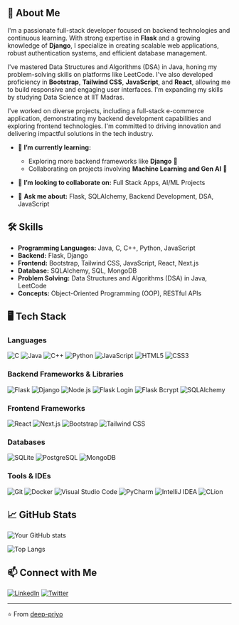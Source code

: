 ## 🚀 About Me
I'm a passionate full-stack developer focused on backend technologies and continuous learning. With strong expertise in **Flask** and a growing knowledge of **Django**, I specialize in creating scalable web applications, robust authentication systems, and efficient database management.  

I've mastered Data Structures and Algorithms (DSA) in Java, honing my problem-solving skills on platforms like LeetCode. I've also developed proficiency in **Bootstrap**, **Tailwind CSS**, **JavaScript**, and **React**, allowing me to build responsive and engaging user interfaces. I'm expanding my skills by studying Data Science at IIT Madras.  

I've worked on diverse projects, including a full-stack e-commerce application, demonstrating my backend development capabilities and exploring frontend technologies. I'm committed to driving innovation and delivering impactful solutions in the tech industry.  

- 🌱 **I’m currently learning:**
  - Exploring more backend frameworks like **Django** 🚀
  - Collaborating on projects involving **Machine Learning and Gen AI** 🤖

- 👯 **I’m looking to collaborate on:** Full Stack Apps, AI/ML Projects

- 💬 **Ask me about:** Flask, SQLAlchemy, Backend Development, DSA, JavaScript

## 🛠️ Skills
- **Programming Languages:** Java, C, C++, Python, JavaScript
- **Backend:** Flask, Django
- **Frontend:** Bootstrap, Tailwind CSS, JavaScript, React, Next.js
- **Database:** SQLAlchemy, SQL, MongoDB
- **Problem Solving:** Data Structures and Algorithms (DSA) in Java, LeetCode
- **Concepts:** Object-Oriented Programming (OOP), RESTful APIs

## 🖥️ Tech Stack

### **Languages**

![C](https://img.shields.io/badge/C-00599C?style=for-the-badge&logo=c&logoColor=white)
![Java](https://img.shields.io/badge/Java-ED8B00?style=for-the-badge&logo=openjdk&logoColor=white)
![C++](https://img.shields.io/badge/C%2B%2B-00599C?style=for-the-badge&logo=c%2B%2B&logoColor=white)
![Python](https://img.shields.io/badge/Python-3776AB?style=for-the-badge&logo=python&logoColor=white)
![JavaScript](https://img.shields.io/badge/JavaScript-F7DF1E?style=for-the-badge&logo=javascript&logoColor=black)
![HTML5](https://img.shields.io/badge/HTML5-E34F26?style=for-the-badge&logo=html5&logoColor=white)
![CSS3](https://img.shields.io/badge/CSS3-1572B6?style=for-the-badge&logo=css3&logoColor=white)

### **Backend Frameworks & Libraries**

![Flask](https://img.shields.io/badge/Flask-000000?style=for-the-badge&logo=flask&logoColor=white)
![Django](https://img.shields.io/badge/Django-092E20?style=for-the-badge&logo=django&logoColor=white)
![Node.js](https://img.shields.io/badge/Node.js-339933?style=for-the-badge&logo=nodedotjs&logoColor=white)
![Flask Login](https://img.shields.io/badge/Flask_Login-009688?style=for-the-badge&logo=flask&logoColor=white)
![Flask Bcrypt](https://img.shields.io/badge/Flask_Bcrypt-8A2BE2?style=for-the-badge&logo=flask&logoColor=white)
![SQLAlchemy](https://img.shields.io/badge/SQLAlchemy-ff7f50?style=for-the-badge&logo=python&logoColor=white)

### **Frontend Frameworks**

![React](https://img.shields.io/badge/React-61DAFB?style=for-the-badge&logo=react&logoColor=black)
![Next.js](https://img.shields.io/badge/Next.js-000000?style=for-the-badge&logo=next.js&logoColor=white)
![Bootstrap](https://img.shields.io/badge/Bootstrap-7952B3?style=for-the-badge&logo=bootstrap&logoColor=white)
![Tailwind CSS](https://img.shields.io/badge/Tailwind_CSS-38B2AC?style=for-the-badge&logo=tailwind-css&logoColor=white)

### **Databases**

![SQLite](https://img.shields.io/badge/SQLite-003B57?style=for-the-badge&logo=sqlite&logoColor=white)
![PostgreSQL](https://img.shields.io/badge/PostgreSQL-336791?style=for-the-badge&logo=postgresql&logoColor=white)
![MongoDB](https://img.shields.io/badge/MongoDB-47A248?style=for-the-badge&logo=mongodb&logoColor=white)

### **Tools & IDEs**

![Git](https://img.shields.io/badge/Git-F05032?style=for-the-badge&logo=git&logoColor=white)
![Docker](https://img.shields.io/badge/Docker-2496ED?style=for-the-badge&logo=docker&logoColor=white)
![Visual Studio Code](https://img.shields.io/badge/VS%20Code-007ACC?style=for-the-badge&logo=visual-studio-code&logoColor=white)
![PyCharm](https://img.shields.io/badge/PyCharm-000000?style=for-the-badge&logo=pycharm&logoColor=white)
![IntelliJ IDEA](https://img.shields.io/badge/IntelliJ_IDEA-000000?style=for-the-badge&logo=intellij-idea&logoColor=white)
![CLion](https://img.shields.io/badge/CLion-000000?style=for-the-badge&logo=clion&logoColor=white)


## 📈 GitHub Stats

![Your GitHub stats](https://github-readme-stats.vercel.app/api?username=deep-priyo&show_icons=true&theme=radical)

![Top Langs](https://github-readme-stats.vercel.app/api/top-langs/?username=deep-priyo&layout=compact&theme=radical&hide=css)



## 📫 Connect with Me

[![LinkedIn](https://img.shields.io/badge/LinkedIn-🔗?style=flat&logo=linkedin)](https://linkedin.com/in/prdm)
[![Twitter](https://img.shields.io/badge/Twitter-🐦?style=flat&logo=twitter)](https://twitter.com/yourtwitter)


---

⭐️ From [deep-priyo](https://github.com/deep-priyo)
